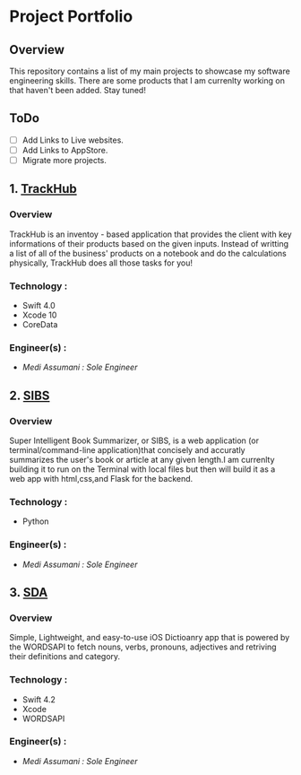 # Project Portfolio

## Overview
This repository contains a list of my main projects to showcase my software engineering skills. There are some products that  I am currenlty working on that haven't been added. Stay tuned! 

## ToDo
- [ ] Add Links to Live websites.
- [ ] Add Links to AppStore.
- [ ] Migrate more projects.

## 1. <a href = "https://github.com/MediBoss/TrackHub" >TrackHub </a> 

### Overview
TrackHub is an inventoy - based application that provides the client with key informations of their products based on the given inputs. Instead of writting a list of all of the business' products on a notebook and do the calculations physically, TrackHub does all those tasks for you!

### Technology : 

* Swift 4.0
* Xcode 10
* CoreData

### Engineer(s) :

* <i>Medi Assumani : Sole Engineer</i>

## 2. <a href = "https://github.com/MediBoss/SIBS" >SIBS</a> 

### Overview
Super Intelligent Book Summarizer, or SIBS, is a web application (or terminal/command-line application)that concisely and accuratly summarizes the user's book or article at any given length.I am currenlty building it to run on the Terminal with local files but then will build it as a web app with html,css,and Flask for the backend.

### Technology : 

* Python

### Engineer(s) :

* <i>Medi Assumani : Sole Engineer</i>

## 3. <a href = "https://github.com/MediBoss/SDA" >SDA</a> 

### Overview
Simple, Lightweight, and easy-to-use iOS Dictioanry app that is powered by the WORDSAPI to fetch nouns, verbs, pronouns, adjectives and retriving their definitions and category.

### Technology : 
* Swift 4.2 
* Xcode
* WORDSAPI

### Engineer(s) :

* <i>Medi Assumani : Sole Engineer</i>

